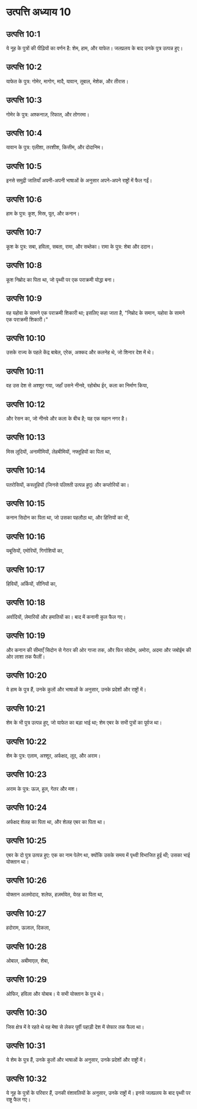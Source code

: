 # उत्पत्ति अध्याय 10

## उत्पत्ति 10:1
ये नूह के पुत्रों की पीढ़ियों का वर्णन है: शेम, हाम, और याफेत। जलप्रलय के बाद उनके पुत्र उत्पन्न हुए।

## उत्पत्ति 10:2
याफेत के पुत्र: गोमेर, मागोग, मादै, यावान, तूबाल, मेशेक, और तीरास।

## उत्पत्ति 10:3
गोमेर के पुत्र: अश्कनाज़, रिफात, और तोगरमा।

## उत्पत्ति 10:4
यावान के पुत्र: एलीशा, तरशीश, कित्तीम, और दोदानिम।

## उत्पत्ति 10:5
इनसे समुद्री जातियाँ अपनी-अपनी भाषाओं के अनुसार अपने-अपने राष्ट्रों में फैल गईं।

## उत्पत्ति 10:6
हाम के पुत्र: कूश, मिस्र, पूत, और कनान।

## उत्पत्ति 10:7
कूश के पुत्र: सबा, हविला, सबता, रामा, और सब्तेका। रामा के पुत्र: शेबा और ददान।

## उत्पत्ति 10:8
कूश निम्रोद का पिता था, जो पृथ्वी पर एक पराक्रमी योद्धा बना।

## उत्पत्ति 10:9
वह यहोवा के सामने एक पराक्रमी शिकारी था; इसलिए कहा जाता है, "निम्रोद के समान, यहोवा के सामने एक पराक्रमी शिकारी।"

## उत्पत्ति 10:10
उसके राज्य के पहले केंद्र बाबेल, एरेक, अक्कद और कलनेह थे, जो शिनार देश में थे।

## उत्पत्ति 10:11
वह उस देश से अश्शूर गया, जहाँ उसने नीनवे, रहोबोथ ईर, कला का निर्माण किया,

## उत्पत्ति 10:12
और रेसन का, जो नीनवे और कला के बीच है; यह एक महान नगर है।

## उत्पत्ति 10:13
मिस्र लूदियों, अनामीमियों, लेहबीमियों, नफ्तूहियों का पिता था,

## उत्पत्ति 10:14
पतरोसियों, कस्लूहियों (जिनसे पलिश्ती उत्पन्न हुए) और कप्तोरियों का।

## उत्पत्ति 10:15
कनान सिदोन का पिता था, जो उसका पहलौठा था, और हित्तियों का भी,

## उत्पत्ति 10:16
यबूसियों, एमोरियों, गिर्गाशियों का,

## उत्पत्ति 10:17
हिवियों, अर्कियों, सीनियों का,

## उत्पत्ति 10:18
अर्वादियों, ज़ेमारियों और हमातियों का। बाद में कनानी कुल फैल गए।

## उत्पत्ति 10:19
और कनान की सीमाएँ सिदोन से गेरार की ओर गाजा तक, और फिर सोदोम, अमोरा, अदमा और जबोईम की ओर लाशा तक फैलीं।

## उत्पत्ति 10:20
ये हाम के पुत्र हैं, उनके कुलों और भाषाओं के अनुसार, उनके प्रदेशों और राष्ट्रों में।

## उत्पत्ति 10:21
शेम के भी पुत्र उत्पन्न हुए, जो याफेत का बड़ा भाई था; शेम एबर के सभी पुत्रों का पूर्वज था।

## उत्पत्ति 10:22
शेम के पुत्र: एलाम, अश्शूर, अर्फक्षद, लूद, और अराम।

## उत्पत्ति 10:23
अराम के पुत्र: ऊज़, हूल, गेतर और मश।

## उत्पत्ति 10:24
अर्फक्षद शेलह का पिता था, और शेलह एबर का पिता था।

## उत्पत्ति 10:25
एबर के दो पुत्र उत्पन्न हुए: एक का नाम पेलेग था, क्योंकि उसके समय में पृथ्वी विभाजित हुई थी; उसका भाई योक्तान था।

## उत्पत्ति 10:26
योक्तान अलमोदाद, शलेफ, हज़र्मावेत, येरह का पिता था,

## उत्पत्ति 10:27
हदोराम, ऊज़ाल, दिकला,

## उत्पत्ति 10:28
ओबाल, अबीमाएल, शेबा,

## उत्पत्ति 10:29
ओफिर, हविला और योबाब। ये सभी योक्तान के पुत्र थे।

## उत्पत्ति 10:30
जिस क्षेत्र में वे रहते थे वह मेषा से लेकर पूर्वी पहाड़ी देश में सेफार तक फैला था।

## उत्पत्ति 10:31
ये शेम के पुत्र हैं, उनके कुलों और भाषाओं के अनुसार, उनके प्रदेशों और राष्ट्रों में।

## उत्पत्ति 10:32
ये नूह के पुत्रों के परिवार हैं, उनकी वंशावलियों के अनुसार, उनके राष्ट्रों में। इनसे जलप्रलय के बाद पृथ्वी पर राष्ट्र फैल गए।
